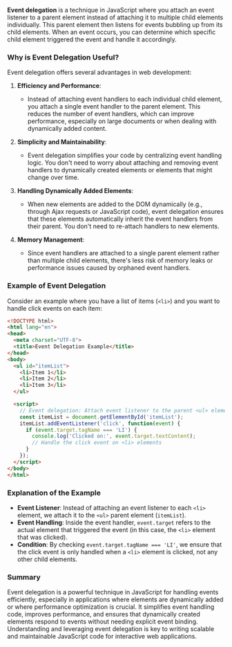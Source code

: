 **Event delegation** is a technique in JavaScript where you attach an event listener to a parent element instead of attaching it to multiple child elements individually. This parent element then listens for events bubbling up from its child elements. When an event occurs, you can determine which specific child element triggered the event and handle it accordingly.

### Why is Event Delegation Useful?

Event delegation offers several advantages in web development:

1. **Efficiency and Performance**:
   - Instead of attaching event handlers to each individual child element, you attach a single event handler to the parent element. This reduces the number of event handlers, which can improve performance, especially on large documents or when dealing with dynamically added content.

2. **Simplicity and Maintainability**:
   - Event delegation simplifies your code by centralizing event handling logic. You don't need to worry about attaching and removing event handlers to dynamically created elements or elements that might change over time.

3. **Handling Dynamically Added Elements**:
   - When new elements are added to the DOM dynamically (e.g., through Ajax requests or JavaScript code), event delegation ensures that these elements automatically inherit the event handlers from their parent. You don't need to re-attach handlers to new elements.

4. **Memory Management**:
   - Since event handlers are attached to a single parent element rather than multiple child elements, there's less risk of memory leaks or performance issues caused by orphaned event handlers.

### Example of Event Delegation

Consider an example where you have a list of items (`<li>`) and you want to handle click events on each item:

```html
<!DOCTYPE html>
<html lang="en">
<head>
  <meta charset="UTF-8">
  <title>Event Delegation Example</title>
</head>
<body>
  <ul id="itemList">
    <li>Item 1</li>
    <li>Item 2</li>
    <li>Item 3</li>
  </ul>

  <script>
    // Event delegation: Attach event listener to the parent <ul> element
    const itemList = document.getElementById('itemList');
    itemList.addEventListener('click', function(event) {
      if (event.target.tagName === 'LI') {
        console.log('Clicked on:', event.target.textContent);
        // Handle the click event on <li> elements
      }
    });
  </script>
</body>
</html>
```

### Explanation of the Example

- **Event Listener**: Instead of attaching an event listener to each `<li>` element, we attach it to the `<ul>` parent element (`itemList`).
- **Event Handling**: Inside the event handler, `event.target` refers to the actual element that triggered the event (in this case, the `<li>` element that was clicked).
- **Condition**: By checking `event.target.tagName === 'LI'`, we ensure that the click event is only handled when a `<li>` element is clicked, not any other child elements.

### Summary

Event delegation is a powerful technique in JavaScript for handling events efficiently, especially in applications where elements are dynamically added or where performance optimization is crucial. It simplifies event handling code, improves performance, and ensures that dynamically created elements respond to events without needing explicit event binding. Understanding and leveraging event delegation is key to writing scalable and maintainable JavaScript code for interactive web applications.